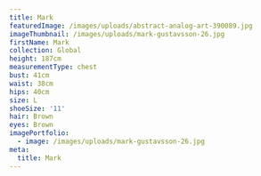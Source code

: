 ```yaml
---
title: Mark
featuredImage: /images/uploads/abstract-analog-art-390089.jpg
imageThumbnail: /images/uploads/mark-gustavsson-26.jpg
firstName: Mark
collection: Global
height: 187cm
measurementType: chest
bust: 41cm
waist: 38cm
hips: 40cm
size: L
shoeSize: '11'
hair: Brown
eyes: Brown
imagePortfolio:
  - image: /images/uploads/mark-gustavsson-26.jpg
meta:
  title: Mark
---
```


